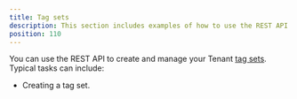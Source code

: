 ```yaml
---
title: Tag sets
description: This section includes examples of how to use the REST API to create and manage Tenant tag sets in Octopus.
position: 110
---
```

You can use the REST API to create and manage your Tenant [tag sets](/docs/deployment-patterns/multi-tenant-deployments/tenant-tags.md#TenantTags-Managingtenanttags). Typical tasks can include:

- Creating a tag set. 